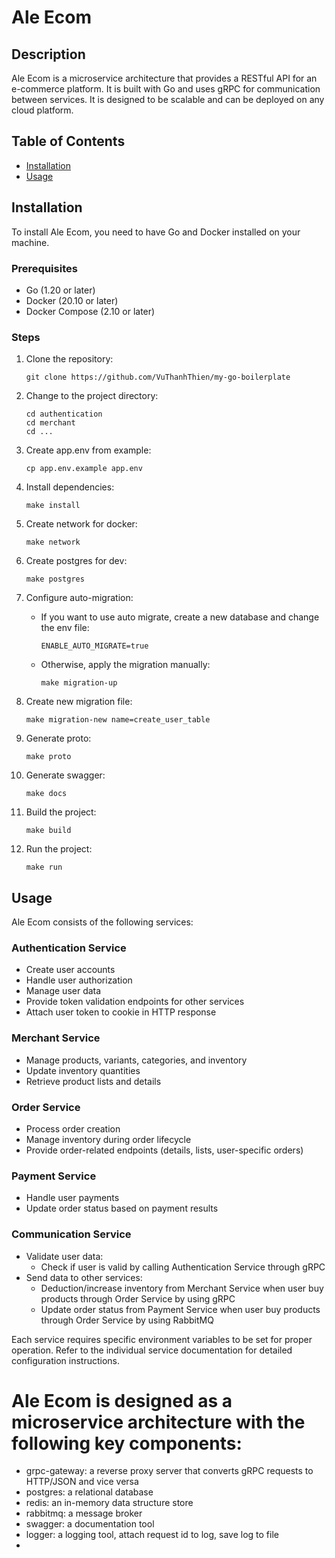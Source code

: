 # Ale Ecom

## Description

Ale Ecom is a microservice architecture that provides a RESTful API for an e-commerce platform. It is built with Go and uses gRPC for communication between services. It is designed to be scalable and can be deployed on any cloud platform.

## Table of Contents

- [Installation](#installation)
- [Usage](#usage)

## Installation

To install Ale Ecom, you need to have Go and Docker installed on your machine.

### Prerequisites

- Go (1.20 or later)
- Docker (20.10 or later)
- Docker Compose (2.10 or later)

### Steps

1. Clone the repository:
   ```
   git clone https://github.com/VuThanhThien/my-go-boilerplate
   ```

2. Change to the project directory:
   ```
   cd authentication
   cd merchant
   cd ...
   ```

3. Create app.env from example:
   ```
   cp app.env.example app.env
   ```

4. Install dependencies:
   ```
   make install
   ```

5. Create network for docker:
   ```
   make network
   ```

6. Create postgres for dev:
   ```
   make postgres
   ```

7. Configure auto-migration:
   - If you want to use auto migrate, create a new database and change the env file:
     ```
     ENABLE_AUTO_MIGRATE=true
     ```
   - Otherwise, apply the migration manually:
     ```
     make migration-up
     ```

8. Create new migration file:
   ```
   make migration-new name=create_user_table
   ```

9. Generate proto:
   ```
   make proto
   ```

10. Generate swagger:
    ```
    make docs
    ```

11. Build the project:
    ```
    make build
    ```

12. Run the project:
    ```
    make run
    ```

## Usage

Ale Ecom consists of the following services:

### Authentication Service
- Create user accounts
- Handle user authorization
- Manage user data
- Provide token validation endpoints for other services
- Attach user token to cookie in HTTP response

### Merchant Service
- Manage products, variants, categories, and inventory
- Update inventory quantities
- Retrieve product lists and details

### Order Service
- Process order creation
- Manage inventory during order lifecycle
- Provide order-related endpoints (details, lists, user-specific orders)

### Payment Service
- Handle user payments
- Update order status based on payment results

### Communication Service
- Validate user data:
  - Check if user is valid by calling Authentication Service through gRPC
- Send data to other services:
  - Deduction/increase inventory from Merchant Service when user buy products through Order Service by using gRPC
  - Update order status from Payment Service when user buy products through Order Service by using RabbitMQ

Each service requires specific environment variables to be set for proper operation. Refer to the individual service documentation for detailed configuration instructions.

# Ale Ecom is designed as a microservice architecture with the following key components:

- grpc-gateway: a reverse proxy server that converts gRPC requests to HTTP/JSON and vice versa
- postgres: a relational database
- redis: an in-memory data structure store
- rabbitmq: a message broker
- swagger: a documentation tool
- logger: a logging tool, attach request id to log, save log to file 
-

